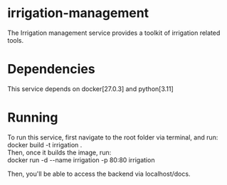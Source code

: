 # irrigation-management
The Irrigation management service provides a toolkit of irrigation related tools. 

# Dependencies
This service depends on docker[27.0.3] and python[3.11]

# Running
To run this service, first navigate to the root folder via terminal, and run:\
docker build -t irrigation .\
Then, once it builds the image, run:\
docker run -d --name irrigation -p 80:80 irrigation

Then, you'll be able to access the backend via localhost/docs.
